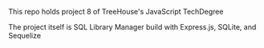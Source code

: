 This repo holds project 8 of TreeHouse's JavaScript TechDegree

The project itself is SQL Library Manager build with Express.js, SQLite, and Sequelize